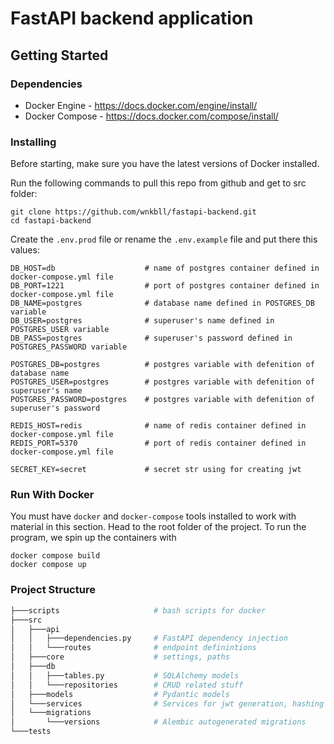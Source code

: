 # FastAPI backend application

## Getting Started

### Dependencies
* Docker Engine - https://docs.docker.com/engine/install/
* Docker Compose - https://docs.docker.com/compose/install/

### Installing
Before starting, make sure you have the latest versions of Docker installed.

Run the following commands to pull this repo from github and get to src folder:
```
git clone https://github.com/wnkbll/fastapi-backend.git
cd fastapi-backend
```
Create the ```.env.prod``` file or rename the ```.env.example``` file and put there this values:
```
DB_HOST=db                    # name of postgres container defined in docker-compose.yml file
DB_PORT=1221                  # port of postgres container defined in docker-compose.yml file
DB_NAME=postgres              # database name defined in POSTGRES_DB variable
DB_USER=postgres              # superuser's name defined in POSTGRES_USER variable
DB_PASS=postgres              # superuser's password defined in POSTGRES_PASSWORD variable

POSTGRES_DB=postgres          # postgres variable with defenition of database name
POSTGRES_USER=postgres        # postgres variable with defenition of superuser's name
POSTGRES_PASSWORD=postgres    # postgres variable with defenition of superuser's password

REDIS_HOST=redis              # name of redis container defined in docker-compose.yml file
REDIS_PORT=5370               # port of redis container defined in docker-compose.yml file

SECRET_KEY=secret             # secret str using for creating jwt
```

### Run With Docker
You must have ```docker``` and ```docker-compose``` tools installed to work with material in this section.
Head to the root folder of the project.
To run the program, we spin up the containers with
```
docker compose build
docker compose up
```

### Project Structure
```bash
├───scripts                     # bash scripts for docker
├───src
│   ├───api
│   │   ├───dependencies.py     # FastAPI dependency injection 
│   │   └───routes              # endpoint definintions
│   ├───core                    # settings, paths
│   ├───db
│   │   ├───tables.py           # SQLAlchemy models
│   │   └───repositories        # CRUD related stuff
│   ├───models                  # Pydantic models
│   └───services                # Services for jwt generation, hashing passwords, etc.
│   └───migrations              
│       └───versions            # Alembic autogenerated migrations
└───tests
```
